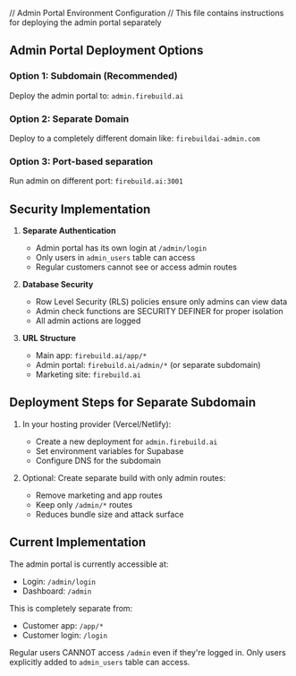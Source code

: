 // Admin Portal Environment Configuration
// This file contains instructions for deploying the admin portal separately

## Admin Portal Deployment Options

### Option 1: Subdomain (Recommended)
Deploy the admin portal to: `admin.firebuild.ai`

### Option 2: Separate Domain
Deploy to a completely different domain like: `firebuildai-admin.com`

### Option 3: Port-based separation
Run admin on different port: `firebuild.ai:3001`

## Security Implementation

1. **Separate Authentication**
   - Admin portal has its own login at `/admin/login`
   - Only users in `admin_users` table can access
   - Regular customers cannot see or access admin routes

2. **Database Security**
   - Row Level Security (RLS) policies ensure only admins can view data
   - Admin check functions are SECURITY DEFINER for proper isolation
   - All admin actions are logged

3. **URL Structure**
   - Main app: `firebuild.ai/app/*`
   - Admin portal: `firebuild.ai/admin/*` (or separate subdomain)
   - Marketing site: `firebuild.ai`

## Deployment Steps for Separate Subdomain

1. In your hosting provider (Vercel/Netlify):
   - Create a new deployment for `admin.firebuild.ai`
   - Set environment variables for Supabase
   - Configure DNS for the subdomain

2. Optional: Create separate build with only admin routes:
   - Remove marketing and app routes
   - Keep only `/admin/*` routes
   - Reduces bundle size and attack surface

## Current Implementation

The admin portal is currently accessible at:
- Login: `/admin/login`
- Dashboard: `/admin`

This is completely separate from:
- Customer app: `/app/*`
- Customer login: `/login`

Regular users CANNOT access `/admin` even if they're logged in.
Only users explicitly added to `admin_users` table can access.